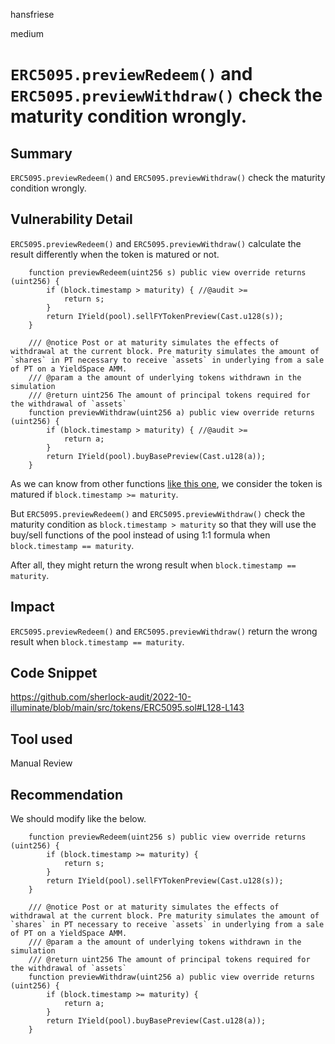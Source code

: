 hansfriese

medium

# `ERC5095.previewRedeem()` and `ERC5095.previewWithdraw()` check the maturity condition wrongly.

## Summary
`ERC5095.previewRedeem()` and `ERC5095.previewWithdraw()` check the maturity condition wrongly.

## Vulnerability Detail
`ERC5095.previewRedeem()` and `ERC5095.previewWithdraw()` calculate the result differently when the token is matured or not.

```solidity
    function previewRedeem(uint256 s) public view override returns (uint256) {
        if (block.timestamp > maturity) { //@audit >=
            return s;
        }
        return IYield(pool).sellFYTokenPreview(Cast.u128(s));
    }

    /// @notice Post or at maturity simulates the effects of withdrawal at the current block. Pre maturity simulates the amount of `shares` in PT necessary to receive `assets` in underlying from a sale of PT on a YieldSpace AMM.
    /// @param a the amount of underlying tokens withdrawn in the simulation
    /// @return uint256 The amount of principal tokens required for the withdrawal of `assets`
    function previewWithdraw(uint256 a) public view override returns (uint256) {
        if (block.timestamp > maturity) { //@audit >=
            return a;
        }
        return IYield(pool).buyBasePreview(Cast.u128(a));
    }
```

As we can know from other functions [like this one](https://github.com/sherlock-audit/2022-10-illuminate/blob/main/src/tokens/ERC5095.sol#L79-L81), we consider the token is matured if `block.timestamp >= maturity`.

But `ERC5095.previewRedeem()` and `ERC5095.previewWithdraw()` check the maturity condition as `block.timestamp > maturity` so that they will use the buy/sell functions of the pool instead of using 1:1 formula when `block.timestamp == maturity`.

After all, they might return the wrong result when `block.timestamp == maturity`.

## Impact
`ERC5095.previewRedeem()` and `ERC5095.previewWithdraw()` return the wrong result when `block.timestamp == maturity`.

## Code Snippet
https://github.com/sherlock-audit/2022-10-illuminate/blob/main/src/tokens/ERC5095.sol#L128-L143

## Tool used
Manual Review

## Recommendation
We should modify like the below.

```solidity
    function previewRedeem(uint256 s) public view override returns (uint256) {
        if (block.timestamp >= maturity) {
            return s;
        }
        return IYield(pool).sellFYTokenPreview(Cast.u128(s));
    }

    /// @notice Post or at maturity simulates the effects of withdrawal at the current block. Pre maturity simulates the amount of `shares` in PT necessary to receive `assets` in underlying from a sale of PT on a YieldSpace AMM.
    /// @param a the amount of underlying tokens withdrawn in the simulation
    /// @return uint256 The amount of principal tokens required for the withdrawal of `assets`
    function previewWithdraw(uint256 a) public view override returns (uint256) {
        if (block.timestamp >= maturity) {
            return a;
        }
        return IYield(pool).buyBasePreview(Cast.u128(a));
    }
```
